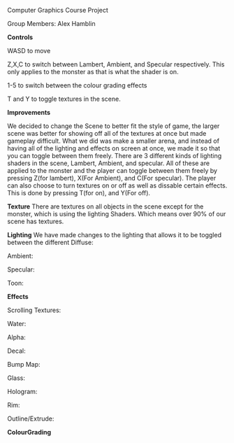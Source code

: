 Computer Graphics Course Project

Group Members:
Alex Hamblin


**Controls**

WASD to move

Z,X,C to switch between Lambert, Ambient, and Specular respectively. This only applies to the monster as that is what the shader is on. 

1-5 to switch between the colour grading effects

T and Y to toggle textures in the scene. 

**Improvements**

We decided to change the Scene to better fit the style of game, the larger scene was better for showing off all of the textures at once but made gameplay difficult. What we did was make a smaller arena, and instead of having all of the lighting and effects on screen at once, we made it so that you can toggle between them freely. 
There are 3 different kinds of lighting shaders in the scene, Lambert, Ambient, and specular. All of these are applied to the monster and the player can toggle between them freely by pressing Z(for lambert), X(For Ambient), and C(For specular).
The player can also choose to turn textures on or off as well as dissable certain effects. This is done by pressing T(for on), and Y(For off). 

**Texture**
There are textures on all objects in the scene except for the monster, which is using the lighting Shaders. Which means over 90% of our scene has textures. 

**Lighting**
We have made changes to the lighting that allows it to be toggled between the different 
Diffuse:


Ambient:

Specular:

Toon:



**Effects**

Scrolling Textures:

Water:

Alpha:

Decal:

Bump Map:

Glass:

Hologram: 

Rim:

Outline/Extrude:

**ColourGrading**

